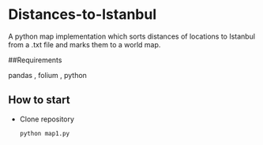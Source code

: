 # Distances-to-Istanbul

A python map implementation which sorts distances of locations to Istanbul from a .txt file and marks them to a world map.

##Requirements

pandas , folium , python

## How to start
- Clone repository

  `python map1.py`

